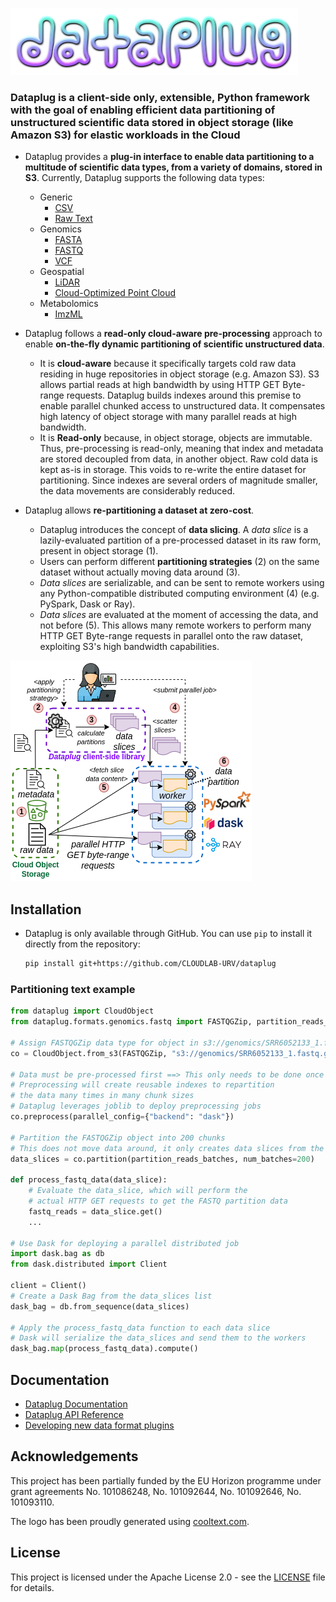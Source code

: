 ![](docs/logo.png)
### Dataplug is a client-side only, extensible, Python framework with the goal of enabling efficient data partitioning of unstructured scientific data stored in object storage (like Amazon S3) for elastic workloads in the Cloud

- Dataplug provides a **plug-in interface to enable data partitioning to a multitude of scientific data types, from a variety of domains, stored in S3**.  Currently, Dataplug supports the following data types:

  - Generic
      - [CSV](docs/formats/generic/csv.md)
      - [Raw Text](docs/formats/generic/rawtext.md)
  - Genomics
      - [FASTA](docs/formats/genomics/FASTA.md)
      - [FASTQ](docs/formats/genomics/FASTQ.md)
      - [VCF](docs/formats/genomics/VCF.md)
  - Geospatial
      - [LiDAR](docs/formats/geospatial/lidar.md)
      - [Cloud-Optimized Point Cloud](docs/formats/geospatial/copc.md)
  - Metabolomics
      - [ImzML](docs/formats/metabolomics/imzml.md) 

- Dataplug follows a **read-only cloud-aware pre-processing** approach to enable **on-the-fly dynamic partitioning of scientific unstructured data**.
  - It is **cloud-aware** because it specifically targets cold raw data residing in huge repositories in object storage (e.g. Amazon S3).
    S3 allows partial reads at high bandwidth by using HTTP GET Byte-range requests.
    Dataplug builds indexes around this premise to enable parallel chunked access to unstructured data.
    It compensates high latency of object storage with many parallel reads at high bandwidth.
  - It is **Read-only** because, in object storage, objects are immutable.
    Thus, pre-processing is read-only, meaning that index and metadata are stored decoupled from data, in another object.
    Raw cold data is kept as-is in storage. This voids to re-write the entire dataset for partitioning.
    Since indexes are several orders of magnitude smaller, the data movements are considerably reduced.

- Dataplug allows **re-partitioning a dataset at zero-cost**.
  - Dataplug introduces the concept of **data slicing**. A *data slice* is a lazily-evaluated partition of a pre-processed dataset in its raw form, present in object storage (1).
  - Users can perform different **partitioning strategies** (2) on the same dataset without actually moving data around (3).
  - *Data slices* are serializable, and can be sent to remote workers using any Python-compatible distributed computing environment (4) (e.g. PySpark, Dask or Ray).
  - *Data slices* are evaluated at the moment of accessing the data, and not before (5). This allows many remote workers to perform many HTTP GET Byte-range requests in parallel onto the raw dataset, exploiting S3's high bandwidth capabilities.

![Dataplug Architecture](docs/framework-architecture.png)

## Installation

- Dataplug is only available through GitHub. You can use `pip` to install it directly from the repository:

    ```bash
    pip install git+https://github.com/CLOUDLAB-URV/dataplug
    ```


### Partitioning text example

```python
from dataplug import CloudObject
from dataplug.formats.genomics.fastq import FASTQGZip, partition_reads_batches

# Assign FASTQGZip data type for object in s3://genomics/SRR6052133_1.fastq.gz
co = CloudObject.from_s3(FASTQGZip, "s3://genomics/SRR6052133_1.fastq.gz")

# Data must be pre-processed first ==> This only needs to be done once per dataset
# Preprocessing will create reusable indexes to repartition
# the data many times in many chunk sizes
# Dataplug leverages joblib to deploy preprocessing jobs
co.preprocess(parallel_config={"backend": "dask"})

# Partition the FASTQGZip object into 200 chunks
# This does not move data around, it only creates data slices from the indexes
data_slices = co.partition(partition_reads_batches, num_batches=200)

def process_fastq_data(data_slice):
    # Evaluate the data_slice, which will perform the
    # actual HTTP GET requests to get the FASTQ partition data
    fastq_reads = data_slice.get()
    ...

# Use Dask for deploying a parallel distributed job
import dask.bag as db
from dask.distributed import Client

client = Client()
# Create a Dask Bag from the data_slices list
dask_bag = db.from_sequence(data_slices)

# Apply the process_fastq_data function to each data slice
# Dask will serialize the data_slices and send them to the workers
dask_bag.map(process_fastq_data).compute()
```
## Documentation

- [Dataplug Documentation](docs/README.md)
- [Dataplug API Reference](docs/api.md)
- [Developing new data format plugins](docs/develop-plugins.md)

## Acknowledgements

This project has been partially funded by the EU Horizon programme under grant agreements No. 101086248, No. 101092644, No. 101092646, No. 101093110.

The logo has been proudly generated using [cooltext.com](https://cooltext.com/).

## License

This project is licensed under the Apache License 2.0 - see the [LICENSE](LICENSE) file for details.


